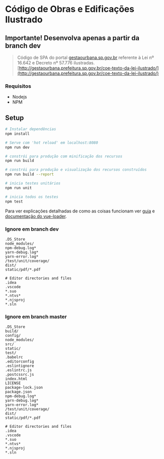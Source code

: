 # Código de Obras e Edificações Ilustrado

## Importante! Desenvolva apenas a partir da branch dev

> Código de SPA do portal [gestaourbana.sp.gov.br](http://gestaourbana.sp.gov.br) referente à Lei nº 16.642 e Decreto nº 57.776 ilustradas. 
> [http://gestaourbana.prefeitura.sp.gov.br/coe-texto-da-lei-ilustrado/](http://gestaourbana.prefeitura.sp.gov.br/coe-texto-da-lei-ilustrado/)

### Requisitos
* Nodejs 
* NPM 

## Setup

``` bash
# Instalar dependências
npm install

# Serve com 'hot reload' em localhost:8080
npm run dev

# constrói para produção com minificação dos recursos
npm run build

# constrói para produção e visualização dos recursos construídos
npm run build --report

# inicia testes unitários
npm run unit

# inicia todos os testes
npm test
```

Para ver explicações detalhadas de como as coisas funcionam ver [guia](http://vuejs-templates.github.io/webpack/) e [documentação do vue-loader](http://vuejs.github.io/vue-loader).

### Ignore em branch dev
``` gitignore
.DS_Store
node_modules/
npm-debug.log*
yarn-debug.log*
yarn-error.log*
/test/unit/coverage/
dist/
static/pdf/*.pdf

# Editor directories and files
.idea
.vscode
*.suo
*.ntvs*
*.njsproj
*.sln
```

### Ignore em branch master
``` gitignore
.DS_Store
build/
config/
node_modules/
src/
static/
test/
.babelrc
.editorconfig
.eslintignore
.eslintrc.js
.postcssrc.js
index.html
LICENSE
package-lock.json
package.json
npm-debug.log*
yarn-debug.log*
yarn-error.log*
/test/unit/coverage/
dist/
static/pdf/*.pdf

# Editor directories and files
.idea
.vscode
*.suo
*.ntvs*
*.njsproj
*.sln
```